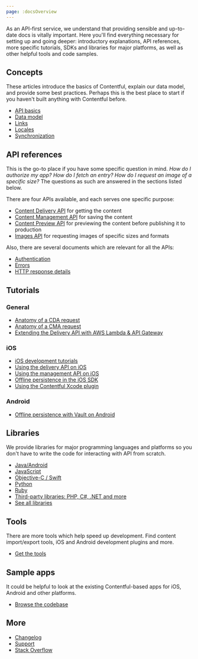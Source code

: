 ```yaml
---
page: :docsOverview
---
```


As an API-first service, we understand that providing sensible and up-to-date docs is vitally important. Here you'll find everything necessary for setting up and going deeper: introductory explanations, API references, more specific tutorials, SDKs and libraries for major platforms, as well as other helpful tools and code samples.

## Concepts

These articles introduce the basics of Contentful, explain our data model, and provide some best practices. Perhaps this is the best place to start if you haven't built anything with Contentful before.

- [API basics](/developers/docs/concepts/apis/)
- [Data model](/developers/docs/concepts/data-model/)
- [Links](/developers/docs/concepts/links/)
- [Locales](/developers/docs/concepts/locales/)
- [Synchronization](/developers/docs/concepts/sync/)

## API references

This is the go-to place if you have some specific question in mind. *How do I authorize my app? How do I fetch an entry? How do I request an image of a specific size?* The questions as such are answered in the sections listed below.

There are four APIs available, and each serves one specific purpose:

- <a href="http://docs.contentfulcda.apiary.io" target="_blank">Content Delivery API</a> for getting the content
- <a href="http://docs.contentfulcma.apiary.io" target="_blank">Content Management API</a> for saving the content
- <a href="http://docs.contentpreviewapi.apiary.io" target="_blank">Content Preview API</a> for previewing the content before publishing it to production
- <a href="http://docs.contentfulimagesapi.apiary.io" target="_blank">Images API</a> for requesting images of specific sizes and formats

Also, there are several documents which are relevant for all the APIs:

- [Authentication](/developers/docs/references/authentication/)
- [Errors](/developers/docs/references/errors/)
- [HTTP response details](/developers/docs/references/http-details/)

## Tutorials

### General

- [Anatomy of a CDA request](/developers/docs/tutorials/general/anatomy-cda-request/)
- [Anatomy of a CMA request](/developers/docs/tutorials/general/anatomy-cma-request/)
- [Extending the Delivery API with AWS Lambda & API Gateway](/developers/docs/tutorials/general/delivery-api-lambda-and-api-gateway/)

### iOS

- [iOS development tutorials](/developers/docs/tutorials/ios/)
- [Using the delivery API on iOS](/developers/docs/tutorials/ios/using-delivery-api-on-ios/)
- [Using the management API on iOS](/developers/docs/tutorials/ios/using-management-api-on-ios/)
- [Offline persistence in the iOS SDK](/developers/docs/tutorials/ios/offline-persistence-in-ios-sdk/)
- [Using the Contentful Xcode plugin](/developers/docs/tutorials/ios/using-contentful-xcode-plugin/)

### Android
- [Offline persistence with Vault on Android](/developers/docs/tutorials/android/offline-persistence-with-vault/)

## Libraries

We provide libraries for major programming languages and platforms so you don't have to write the code for interacting with API from scratch.

- [Java/Android](/developers/docs/code/libraries/#java-also-for-use-on-android)
- [JavaScript](/developers/docs/code/libraries/#javascript)
- [Objective-C / Swift](/developers/docs/code/libraries/#objective-c--swift-for-use-on-ios-and-os-x)
- [Python](/developers/docs/code/libraries/#python)
- [Ruby](/developers/docs/code/libraries/#ruby)
- [Third-party libraries: PHP, C#, .NET and more](/developers/docs/code/libraries/#unofficial)
- [See all libraries](/developers/docs/code/libraries/)

## Tools

There are more tools which help speed up development. Find content import/export tools, iOS and Android development plugins and more.

- [Get the tools](/developers/docs/code/tools/)

## Sample apps

It could be helpful to look at the existing Contentful-based apps for iOS, Android and other platforms.

- [Browse the codebase](/developers/docs/code/examples/)

## More

- [Changelog](/developers/changelog/)
- <a href="https://support.contentful.com/hc/en-us/requests/new" target="_blank">Support</a>
- <a href="http://stackoverflow.com/questions/tagged/contentful?sort=newest" target="_blank">Stack Overflow</a>

